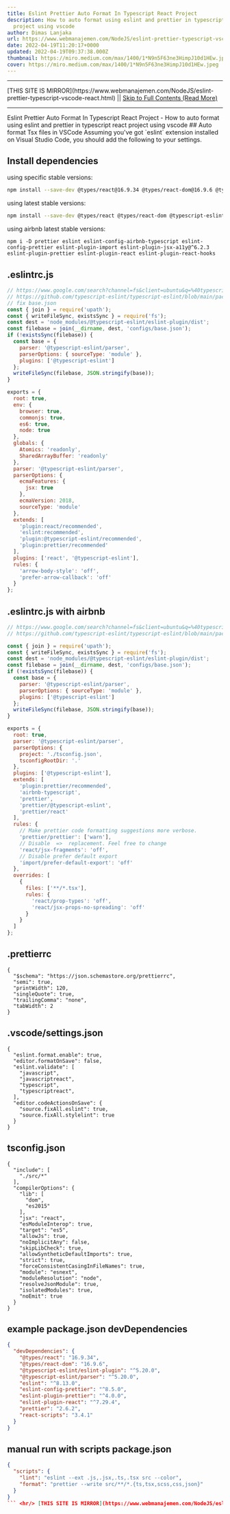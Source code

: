 ```yaml
---
title: Eslint Prettier Auto Format In Typescript React Project
description: How to auto format using eslint and prettier in typescript react
  project using vscode
author: Dimas Lanjaka
url: https://www.webmanajemen.com/NodeJS/eslint-prettier-typescript-vscode-react.html
date: 2022-04-19T11:20:17+0000
updated: 2022-04-19T09:37:38.000Z
thumbnail: https://miro.medium.com/max/1400/1*N9n5F63ne3HimpJ10d1HEw.jpeg
cover: https://miro.medium.com/max/1400/1*N9n5F63ne3HimpJ10d1HEw.jpeg
---
```


<hr/> [THIS SITE IS MIRROR](https://www.webmanajemen.com/NodeJS/eslint-prettier-typescript-vscode-react.html) || <a href="https://www.webmanajemen.com/NodeJS/eslint-prettier-typescript-vscode-react.html" rel="follow" class="button" id="read-more">Skip to Full Contents (Read More)</a> <hr/> Eslint Prettier Auto Format In Typescript React Project - How to auto format using eslint and prettier in typescript react project using vscode ## Auto format Tsx files in VSCode
Assuming you've got `eslint` extension installed on Visual Studio Code, you should add the following to your settings.

## Install dependencies
using specific stable versions:
```bash
npm install --save-dev @types/react@16.9.34 @types/react-dom@16.9.6 @typescript-eslint/eslint-plugin@^5.20.0 @typescript-eslint/parser@^5.20.0 eslint@^8.13.0 eslint-config-prettier@^8.5.0 eslint-plugin-prettier@^4.0.0 eslint-plugin-react@^7.29.4 prettier@2.6.2 react-scripts@3.4.1
```
using latest stable versions:
```bash
npm install --save-dev @types/react @types/react-dom @typescript-eslint/eslint-plugin @typescript-eslint/parser eslint eslint-config-prettier eslint-plugin-prettier eslint-plugin-react prettier react-scripts
```
using airbnb latest stable versions:
```
npm i -D prettier eslint eslint-config-airbnb-typescript eslint-config-prettier eslint-plugin-import eslint-plugin-jsx-a11y@^6.2.3 eslint-plugin-prettier eslint-plugin-react eslint-plugin-react-hooks
```

## .eslintrc.js
```js
// https://www.google.com/search?channel=fs&client=ubuntu&q=%40typescript-eslint%2Feslint-plugin%2Fdist%2Fconfigs%2Fbase.json
// https://github.com/typescript-eslint/typescript-eslint/blob/main/packages/eslint-plugin/src/configs/base.ts
// fix base.json
const { join } = require('upath');
const { writeFileSync, existsSync } = require('fs');
const dest = 'node_modules/@typescript-eslint/eslint-plugin/dist';
const filebase = join(__dirname, dest, 'configs/base.json');
if (!existsSync(filebase)) {
  const base = {
    parser: '@typescript-eslint/parser',
    parserOptions: { sourceType: 'module' },
    plugins: ['@typescript-eslint']
  };
  writeFileSync(filebase, JSON.stringify(base));
}

exports = {
  root: true,
  env: {
    browser: true,
    commonjs: true,
    es6: true,
    node: true
  },
  globals: {
    Atomics: 'readonly',
    SharedArrayBuffer: 'readonly'
  },
  parser: '@typescript-eslint/parser',
  parserOptions: {
    ecmaFeatures: {
      jsx: true
    },
    ecmaVersion: 2018,
    sourceType: 'module'
  },
  extends: [
    'plugin:react/recommended',
    'eslint:recommended',
    'plugin:@typescript-eslint/recommended',
    'plugin:prettier/recommended'
  ],
  plugins: ['react', '@typescript-eslint'],
  rules: {
    'arrow-body-style': 'off',
    'prefer-arrow-callback': 'off'
  }
};
```

## .eslintrc.js with airbnb
```js
// https://www.google.com/search?channel=fs&client=ubuntu&q=%40typescript-eslint%2Feslint-plugin%2Fdist%2Fconfigs%2Fbase.json
// https://github.com/typescript-eslint/typescript-eslint/blob/main/packages/eslint-plugin/src/configs/base.ts

const { join } = require('upath');
const { writeFileSync, existsSync } = require('fs');
const dest = 'node_modules/@typescript-eslint/eslint-plugin/dist';
const filebase = join(__dirname, dest, 'configs/base.json');
if (!existsSync(filebase)) {
  const base = {
    parser: '@typescript-eslint/parser',
    parserOptions: { sourceType: 'module' },
    plugins: ['@typescript-eslint']
  };
  writeFileSync(filebase, JSON.stringify(base));
}

exports = {
  root: true,
  parser: '@typescript-eslint/parser',
  parserOptions: {
    project: './tsconfig.json',
    tsconfigRootDir: '.'
  },
  plugins: ['@typescript-eslint'],
  extends: [
    'plugin:prettier/recommended',
    'airbnb-typescript',
    'prettier',
    'prettier/@typescript-eslint',
    'prettier/react'
  ],
  rules: {
    // Make prettier code formatting suggestions more verbose.
    'prettier/prettier': ['warn'],
    // Disable  =>  replacement. Feel free to change
    'react/jsx-fragments': 'off',
    // Disable prefer default export
    'import/prefer-default-export': 'off'
  },
  overrides: [
    {
      files: ['**/*.tsx'],
      rules: {
        'react/prop-types': 'off',
        'react/jsx-props-no-spreading': 'off'
      }
    }
  ]
};
```

## .prettierrc
```jsonc
{
  "$schema": "https://json.schemastore.org/prettierrc",
  "semi": true,
  "printWidth": 120,
  "singleQuote": true,
  "trailingComma": "none",
  "tabWidth": 2
}
```

## .vscode/settings.json
```jsonc
{
  "eslint.format.enable": true,
  "editor.formatOnSave": false,
  "eslint.validate": [
    "javascript",
    "javascriptreact",
    "typescript",
    "typescriptreact",
  ],
  "editor.codeActionsOnSave": {
    "source.fixAll.eslint": true,
    "source.fixAll.stylelint": true
  }
}
```

## tsconfig.json
```jsonc
{
  "include": [
    "./src/*"
  ],
  "compilerOptions": {
    "lib": [
      "dom",
      "es2015"
    ],
    "jsx": "react",
    "esModuleInterop": true,
    "target": "es5",
    "allowJs": true,
    "noImplicitAny": false,
    "skipLibCheck": true,
    "allowSyntheticDefaultImports": true,
    "strict": true,
    "forceConsistentCasingInFileNames": true,
    "module": "esnext",
    "moduleResolution": "node",
    "resolveJsonModule": true,
    "isolatedModules": true,
    "noEmit": true
  }
}
```

## example package.json devDependencies
```json
{
  "devDependencies": {
    "@types/react": "16.9.34",
    "@types/react-dom": "16.9.6",
    "@typescript-eslint/eslint-plugin": "^5.20.0",
    "@typescript-eslint/parser": "^5.20.0",
    "eslint": "^8.13.0",
    "eslint-config-prettier": "^8.5.0",
    "eslint-plugin-prettier": "^4.0.0",
    "eslint-plugin-react": "^7.29.4",
    "prettier": "2.6.2",
    "react-scripts": "3.4.1"
  }
}
```

## manual run with scripts package.json
```json
{
  "scripts": {
    "lint": "eslint --ext .js,.jsx,.ts,.tsx src --color",
    "format": "prettier --write src/**/*.{ts,tsx,scss,css,json}"
  }
}
``` <hr/> [THIS SITE IS MIRROR](https://www.webmanajemen.com/NodeJS/eslint-prettier-typescript-vscode-react.html) || <a href="https://www.webmanajemen.com/NodeJS/eslint-prettier-typescript-vscode-react.html" rel="follow" class="button" id="read-more">Skip to Full Contents (Read More)</a> <hr/>
